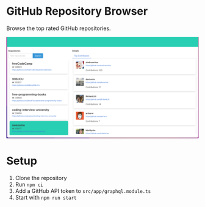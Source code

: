 # GitHub Repository Browser

Browse the top rated GitHub repositories.

![Screenshot of the running application](/assets/demo.png?raw=true)

# Setup
1. Clone the repository
2. Run `npm ci`
3. Add a GitHub API token to `src/app/graphql.module.ts`
4. Start with `npm run start`
